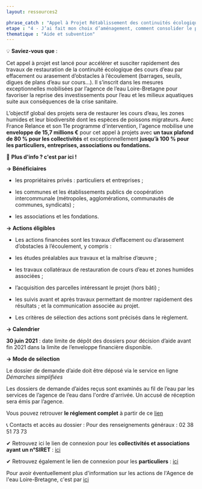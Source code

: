 ```yaml
---
layout: ressources2

phrase_catch : "Appel à Projet Rétablissement des continuités écologique de l'Agence de l'eau Loire-Bretagne"
etape : "4 - J’ai fait mon choix d’aménagement, comment consolider le projet avant d’attaquer les travaux ?"
thematique : "Aide et subvention"
---
```

💡 **Saviez-vous que** :  
  
Cet appel à projet est lancé pour accélérer et susciter rapidement des travaux de restauration de la continuité écologique des cours d’eau par effacement ou arasement d’obstacles à l’écoulement (barrages, seuils, digues de plans d’eau sur cours…).
Il s’inscrit dans les mesures exceptionnelles mobilisées par l’agence de l’eau Loire-Bretagne pour favoriser la reprise des investissements pour l’eau et les milieux aquatiques suite aux conséquences de la crise sanitaire.

L’objectif global des projets sera de restaurer les cours d’eau, les zones humides et leur biodiversité dont les espèces de poissons migrateurs.
Avec France Relance et son 11e programme d'intervention, l'agence mobilise une **enveloppe de 15,7 millions €** pour cet appel à projets avec **un taux plafond de 80 % pour les collectivités** et exceptionnellement **jusqu’à 100 % pour les particuliers, entreprises, associations ou fondations.**

🚀 **Plus d'info ? c'est par ici !** 

**→ Bénéficiaires**

- les propriétaires privés : particuliers et entreprises ;  

- les communes et les établissements publics de coopération intercommunale (métropoles, agglomérations, communautés de communes, syndicats) ;

- les associations et les fondations.

**→ Actions éligibles**

- Les actions financées sont les travaux d’effacement ou d’arasement d’obstacles à l’écoulement, y compris :

- les études préalables aux travaux et la maîtrise d’œuvre ;

- les travaux collatéraux de restauration de cours d’eau et zones humides associées ;

- l’acquisition des parcelles intéressant le projet (hors bâti) ;

- les suivis avant et après travaux permettant de montrer rapidement des résultats ;
et la communication associée au projet.

- Les critères de sélection des actions sont précisés dans le règlement.

**→ Calendrier**

**30 juin 2021** : date limite de dépôt des dossiers pour décision d’aide avant fin 2021 dans la limite de l’enveloppe financière disponible.

**→ Mode de sélection**

Le dossier de demande d’aide doit être déposé via le service en ligne *Démarches simplifiées*

Les dossiers de demande d’aides reçus sont examinés au fil de l’eau par les services de l’agence de l’eau dans l'ordre d'arrivée. Un accusé de réception sera émis par l’agence.

Vous pouvez retrouver **le réglement complet** à partir de ce [lien](https://sdage-sage.eau-loire-bretagne.fr/files/live/sites/sdage-sage/files/Icono/Aides/11-prog/AAP-AAI%202020/REGL_AAP_mesures_exceptionnelles_continuite.pdf)

📞 Contacts et accès au dossier :
Pour des renseignements généraux : 02 38 51 73 73

✔ Retrouvez ici le lien de connexion pour les **collectivités et associations ayant un n°SIRET** : [ici](https://www.demarches-simplifiees.fr/commencer/agence-eau-lb-aap-maq)

✔ Retrouvez également le lien de connexion pour les **particuliers** : [ici](https://www.demarches-simplifiees.fr/commencer/agence-eau-lb-aap-maq-particulier)

Pour avoir éventuellement plus d'information sur les actions de l'Agence de l'eau Loire-Bretagne, c'est par [ici](https://aides-redevances.eau-loire-bretagne.fr/home/aides/appels-a-projets/retablissement-de-la-continuite-ecologique.html)
